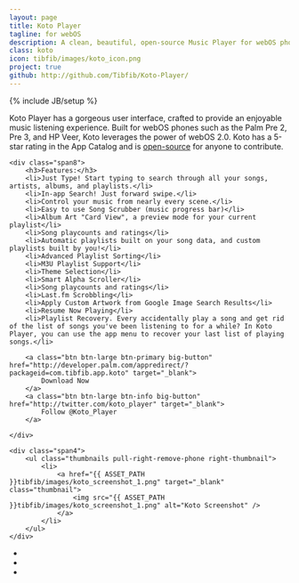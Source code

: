 ```yaml
---
layout: page
title: Koto Player
tagline: for webOS
description: A clean, beautiful, open-source Music Player for webOS phones.
class: koto
icon: tibfib/images/koto_icon.png
project: true
github: http://github.com/Tibfib/Koto-Player/
---
```

{% include JB/setup %}

Koto Player has a gorgeous user interface, crafted to provide an enjoyable music listening experience. Built for webOS phones such as the Palm Pre 2, Pre 3, and HP Veer, Koto leverages the power of webOS 2.0. Koto has a 5-star rating in the App Catalog and is <a href="{{ page.github }}">open-source</a> for anyone to contribute.

<div class="row">

	<div class="span8">
		<h3>Features:</h3>
		<li>Just Type! Start typing to search through all your songs, artists, albums, and playlists.</li>
		<li>In-app Search! Just forward swipe.</li>
		<li>Control your music from nearly every scene.</li>
		<li>Easy to use Song Scrubber (music progress bar)</li>
		<li>Album Art "Card View", a preview mode for your current playlist</li>
		<li>Song playcounts and ratings</li>
		<li>Automatic playlists built on your song data, and custom playlists built by you!</li>
		<li>Advanced Playlist Sorting</li>
		<li>M3U Playlist Support</li>
		<li>Theme Selection</li>
		<li>Smart Alpha Scroller</li>
		<li>Song playcounts and ratings</li>
		<li>Last.fm Scrobbling</li>
		<li>Apply Custom Artwork from Google Image Search Results</li>
		<li>Resume Now Playing</li>
		<li>Playlist Recovery. Every accidentally play a song and get rid of the list of songs you've been listening to for a while? In Koto Player, you can use the app menu to recover your last list of playing songs.</li>
				
		<a class="btn btn-large btn-primary big-button" href="http://developer.palm.com/appredirect/?packageid=com.tibfib.app.koto" target="_blank">
			Download Now
		</a>
		<a class="btn btn-large btn-info big-button" href="http://twitter.com/koto_player" target="_blank">
			Follow @Koto_Player
		</a>
			
	</div>

	<div class="span4">
		<ul class="thumbnails pull-right-remove-phone right-thumbnail">
			<li>
		    	<a href="{{ ASSET_PATH }}tibfib/images/koto_screenshot_1.png" target="_blank" class="thumbnail">
					<img src="{{ ASSET_PATH }}tibfib/images/koto_screenshot_1.png" alt="Koto Screenshot" />
		    	</a>
			</li>
		</ul>
	</div>
</div>

<ul class="thumbnails">
	<li class="span4">
    	<a href="{{ ASSET_PATH }}tibfib/images/koto_screenshot_2.png" target="_blank" class="thumbnail">
    		<img src="{{ ASSET_PATH }}tibfib/images/koto_screenshot_2.png" alt="" title="Koto Screenshot" />
    	</a>
	</li>
	<li class="span4">
    	<a href="{{ ASSET_PATH }}tibfib/images/koto_screenshot_3.png" target="_blank" class="thumbnail">
    		<img src="{{ ASSET_PATH }}tibfib/images/koto_screenshot_3.png" alt="" title="Koto Screenshot" />
    	</a>
	</li>
	<li class="span4">
    	<a href="{{ ASSET_PATH }}tibfib/images/koto_screenshot_4.png" target="_blank" class="thumbnail">
    		<img src="{{ ASSET_PATH }}tibfib/images/koto_screenshot_4.png" alt="" title="Koto Screenshot" />
    	</a>
	</li>
</ul>

